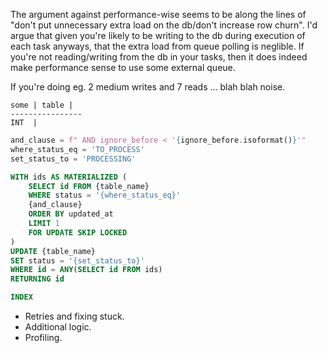
The argument against performance-wise seems to be along the lines of "don't put unnecessary extra load on the db/don't increase row churn". I'd argue that given you're likely to be writing to the db during execution of each task anyways, that the extra load from queue polling is neglible. If you're not reading/writing from the db in your tasks, then it does indeed make performance sense to use some external queue.

If you're doing eg. 2 medium writes and 7 reads ... blah blah noise.

```
some | table |
----------------
INT  |
```

```python
and_clause = f" AND ignore_before < '{ignore_before.isoformat()}'"
where_status_eq = 'TO_PROCESS'
set_status_to = 'PROCESSING'
```

```sql
WITH ids AS MATERIALIZED (
    SELECT id FROM {table_name}
    WHERE status = '{where_status_eq}'
    {and_clause}
    ORDER BY updated_at
    LIMIT 1
    FOR UPDATE SKIP LOCKED
)
UPDATE {table_name}
SET status = '{set_status_to}'
WHERE id = ANY(SELECT id FROM ids)
RETURNING id
```

```sql
INDEX
```

- Retries and fixing stuck.
- Additional logic.
- Profiling.
